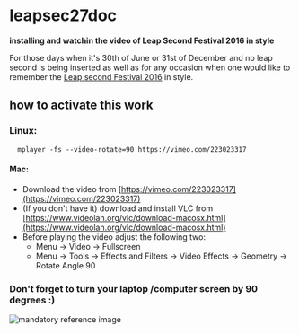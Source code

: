 # leapsec27doc 
**installing and watchin the video of Leap Second Festival 2016 in style**

For those days when it's 30th of June or 31st of December and no leap second is being inserted as well as for any occasion when one would like to remember the [Leap second Festival 2016](http://noemata.net/leapsec27/) in style.

## how to activate this work ##
### Linux:

```
  mplayer -fs --video-rotate=90 https://vimeo.com/223023317
```

#### Mac: 
  * Download the video from [https://vimeo.com/223023317](https://vimeo.com/223023317)
  * (If you don't have it) download and install VLC from [https://www.videolan.org/vlc/download-macosx.html](https://www.videolan.org/vlc/download-macosx.html)
  * Before playing the video adjust the following two:
    * Menu -> Video -> Fullscreen
    * Menu -> Tools -> Effects and Filters -> Video Effects -> Geometry -> Rotate Angle 90
    
### Don't forget to turn your laptop /computer screen by 90 degrees :)

![mandatory reference image](https://github.com/awk0324/net.works/blob/master/leapsec27-doc/img/vertical.jpg  "mandatory reference image")
